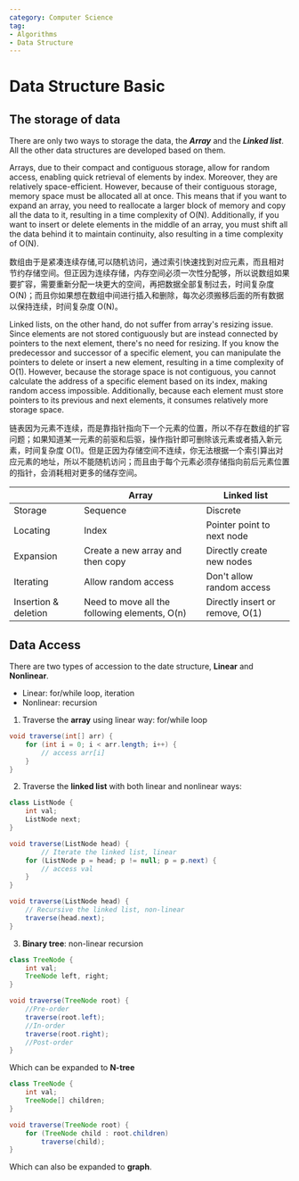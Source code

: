 ```yaml
---
category: Computer Science
tag:
- Algorithms
- Data Structure
---
```


# Data Structure Basic

## The storage of data

There are only two ways to storage the data, the ***Array*** and the ***Linked list***. All the other data structures are developed based on them.

Arrays, due to their compact and contiguous storage, allow for random access, enabling quick retrieval of elements by index. Moreover, they are relatively space-efficient. However, because of their contiguous storage, memory space must be allocated all at once. This means that if you want to expand an array, you need to reallocate a larger block of memory and copy all the data to it, resulting in a time complexity of O(N). Additionally, if you want to insert or delete elements in the middle of an array, you must shift all the data behind it to maintain continuity, also resulting in a time complexity of O(N).

数组由于是紧凑连续存储,可以随机访问，通过索引快速找到对应元素，而且相对节约存储空间。但正因为连续存储，内存空间必须一次性分配够，所以说数组如果要扩容，需要重新分配一块更大的空间，再把数据全部复制过去，时间复杂度 O(N)；而且你如果想在数组中间进行插入和删除，每次必须搬移后面的所有数据以保持连续，时间复杂度 O(N)。

Linked lists, on the other hand, do not suffer from array's resizing issue. Since elements are not stored contiguously but are instead connected by pointers to the next element, there's no need for resizing. If you know the predecessor and successor of a specific element, you can manipulate the pointers to delete or insert a new element, resulting in a time complexity of O(1). However, because the storage space is not contiguous, you cannot calculate the address of a specific element based on its index, making random access impossible. Additionally, because each element must store pointers to its previous and next elements, it consumes relatively more storage space.

链表因为元素不连续，而是靠指针指向下一个元素的位置，所以不存在数组的扩容问题；如果知道某一元素的前驱和后驱，操作指针即可删除该元素或者插入新元素，时间复杂度 O(1)。但是正因为存储空间不连续，你无法根据一个索引算出对应元素的地址，所以不能随机访问；而且由于每个元素必须存储指向前后元素位置的指针，会消耗相对更多的储存空间。



|                      | Array                                         | Linked list                     |
| -------------------- | --------------------------------------------- | ------------------------------- |
| Storage              | Sequence                                      | Discrete                        |
| Locating             | Index                                         | Pointer point to next node      |
| Expansion            | Create a new array and then copy              | Directly create new nodes       |
| Iterating            | Allow random access                           | Don't allow random access       |
| Insertion & deletion | Need to move all the following elements, O(n) | Directly insert or remove, O(1) |

## Data Access

There are two types of accession to the date structure, **Linear** and **Nonlinear**.

- Linear: for/while loop, iteration
- Nonlinear: recursion

1. Traverse the **array** using linear way: for/while loop

```java
void traverse(int[] arr) {
    for (int i = 0; i < arr.length; i++) {
        // access arr[i]
    }
}
```

2. Traverse the **linked list** with both linear and nonlinear ways:

```java
class ListNode {
    int val;
    ListNode next;
}

void traverse(ListNode head) {
		// Iterate the linked list, linear
    for (ListNode p = head; p != null; p = p.next) {
        // access val
    }
}

void traverse(ListNode head) {
    // Recursive the linked list, non-linear
    traverse(head.next);
}

```

3. **Binary tree**: non-linear recursion

```java
class TreeNode {
    int val;
    TreeNode left, right;
}

void traverse(TreeNode root) {
  	//Pre-order
    traverse(root.left);
  	//In-order
    traverse(root.right);
  	//Post-order
}
```

Which can be expanded to **N-tree**

```java
class TreeNode {
    int val;
    TreeNode[] children;
}

void traverse(TreeNode root) {
    for (TreeNode child : root.children)
        traverse(child);
}
```

Which can also be expanded  to **graph**.

